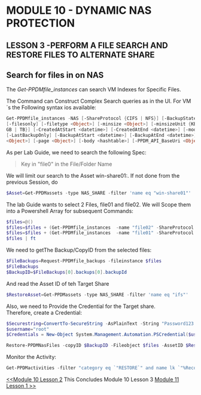 # MODULE 10 - DYNAMIC NAS PROTECTION

## LESSON 3 -PERFORM A FILE SEARCH AND RESTORE FILES TO ALTERNATE SHARE

## Search for files in on NAS

The *Get-PPDMfile_instances* can search VM Indexes for Specific Files.

The Command can Construct Complex Search queries as in the UI. For VM´s the Following syntax ios available:

```Powershell
Get-PPDMfile_instances -NAS [-ShareProtocol {CIFS | NFS}] [-BackupState {Skipped | BackedUp}] [-name <Object>] [-location <Object>]
[-filesonly] [-filetype <Object>] [-minsize <Object>] [-minsizeUnit {KB | MB | GB | TB}] [-maxsize <Object>] [-maxsizeUnit {KB | MB |
GB | TB}] [-CreatedAtStart <datetime>] [-CreatedAtEnd <datetime>] [-modifiedAtStart <datetime>] [-modifiedAtEnd <datetime>]
[-LastBackupOnly] [-BackupAtStart <datetime>] [-BackupAtEnd <datetime>] [-SourceServer <string>] [-AssetID <string>] [-pageSize
<Object>] [-page <Object>] [-body <hashtable>] [-PPDM_API_BaseUri <Object>] [-apiver <Object>]  [<CommonParameters>]
```

As per Lab Guide, we need to search the following Spec:

> Key in "file0" in the File/Folder Name

We will limit our search to the Asset win-share01:. If not done from the previous Session, do  

```Powershell
$Asset=Get-PPDMassets -type NAS_SHARE -filter 'name eq "win-share01"'
```

The lab Guide wants to select 2 Files, file01 and file02. We will Scope them into a Powershell Array for subsequent Commands:

```Powershell
$files=@()
$files=$files + (Get-PPDMfile_instances  -name "file02" -ShareProtocol CIFS -NAS -AssetID $Asset.id -BackupState BackedUp)
$files=$files + (Get-PPDMfile_instances  -name "file01" -ShareProtocol CIFS -NAS -AssetID $Asset.id -BackupState BackedUp)
$files | ft
```

We need to getThe Backup/CopyID from the selected files:

```Powershell
$FileBackups=Request-PPDMfile_backups -fileinstance $files
$FileBackups
$BackupID=$FileBackups[0].backups[0].backupId
```

And read the Asset ID of teh Target Share

```Powershell
$RestoreAsset=Get-PPDMassets -type NAS_SHARE -filter 'name eq "ifs"'
```

Also, we need to Provide the Credential for the Target share.  
Therefore, create a Credential:

```Powershell
$Securestring=ConvertTo-SecureString -AsPlainText -String "Password123!" -Force
$username="root"
$Credentials = New-Object System.Management.Automation.PSCredential($username, $Securestring)
```

```Powershell
Restore-PPDMNasFiles -copyID $BackupID -Fileobject $files -AssetID $RestoreAsset.id -Verbose -targetdirectory "ifs" -credential $credential  -restoreTopLevelACLs
```

Monitor the Activity:
```Powershell
Get-PPDMactivities -filter "category eq `"RESTORE`" and name lk `"%Recovering NAS File/Folder%`""
```

[<<Module 10 Lesson 2](./Module_10_2.md) This Concludes Module 10 Lesson 3 [Module 11 Lesson 1 >>](./Module_11_1.md)
